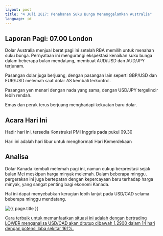 ```yaml
---
layout: post
title: "4 Juli 2017: Penahanan Suku Bunga Menenggelamkan Australia"
language: id
---
```

## Laporan Pagi: 07.00 London

Dolar Australia menjual berat pagi ini setelah RBA memilih untuk menahan suku bunga. Pernyataan ini mengurangi ekspektasi kenaikan suku bunga dalam beberapa bulan mendatang, membuat AUD/USD dan AUD/JPY terjunam.

Pasangan dolar juga berjuang, dengan pasangan lain seperti GBP/USD dan EUR/USD melemah saat dolar AS kembali terkontrol.

Pasangan yen menari dengan nada yang sama, dengan USD/JPY tergelincir lebih rendah.

Emas dan perak terus berjuang menghadapi kekuatan baru dolar.

## Acara Hari Ini

Hadir hari ini, tersedia Konstruksi PMI Inggris pada pukul 09.30

Hari ini adalah hari libur untuk menghormati Hari Kemerdekaan

## Analisa

Dolar Kanada kembali melemah pagi ini, namun cukup berprestasi sejak bulan Mei meskipun harga minyak melemah. Dalam beberapa minggu, pergerakan ini juga bertepatan dengan kepercayaan baru terhadap harga minyak, yang sangat penting bagi ekonomi Kanada. 

Hal ini dapat menyebabkan kerugian lebih lanjut pada USD/CAD selama beberapa minggu mendatang.

<img src="{{ site.url }}/images/id-04-july-17.png" alt="{{ page.title }}" title="{{ page.title }}">

<a href="%LINK%%?currency=USD& market=forex&underlying=frxUSDCAD&formname=higherlower&duration_amount=14&duration_units=d&amount=10&amount_type=payout&expiry_type=duration&barrier=1.29" target="_blank">Cara terbaik untuk memanfaatkan situasi ini adalah dengan bertrading LOWER menganalisa USD/CAD akan ditutup dibawah 1.2900 dalam 14 hari dengan potensi laba sekitar 161%.</a>